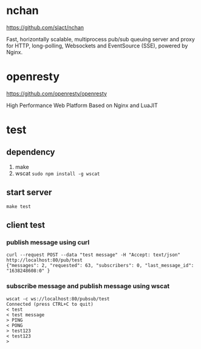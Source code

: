 # nchan

https://github.com/slact/nchan

Fast, horizontally scalable, multiprocess pub/sub queuing server and proxy for HTTP, long-polling, Websockets and EventSource (SSE), powered by Nginx.

# openresty

https://github.com/openresty/openresty

High Performance Web Platform Based on Nginx and LuaJIT 

# test

## dependency
1. make
2. wscat `sudo npm install -g wscat`

## start server
```
make test
```
## client test

### publish message using curl
```
curl --request POST --data "test message" -H "Accept: text/json" http://localhost:80/pub/test
{"messages": 2, "requested": 63, "subscribers": 0, "last_message_id": "1638248608:0" }
```
### subscribe message and publish message using wscat
```
wscat -c ws://localhost:80/pubsub/test
Connected (press CTRL+C to quit)
< test
< test message
> PING
< PONG
> test123
< test123
> 

```

